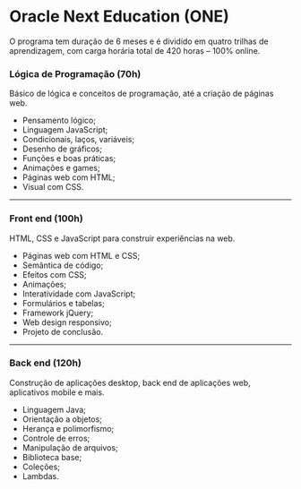 # Oracle Next Education (ONE)
O programa tem duração de 6 meses e é dividido em quatro trilhas de aprendizagem, com carga horária total de 420 horas – 100% online.

### Lógica de Programação (70h)
Básico de lógica e conceitos de programação, até a criação de páginas web.

- Pensamento lógico;
- Linguagem JavaScript;
- Condicionais, laços, variáveis;
- Desenho de gráficos;
- Funções e boas práticas;
- Animações e games;
- Páginas web com HTML;
- Visual com CSS.

***

### Front end (100h)
HTML, CSS e JavaScript para construir experiências na web.

- Páginas web com HTML e CSS;
- Semântica de código;
- Efeitos com CSS;
- Animações;
- Interatividade com JavaScript;
- Formulários e tabelas;
- Framework jQuery;
- Web design responsivo;
- Projeto de conclusão.

***

### Back end (120h)
Construção de aplicações desktop, back end de aplicações web, aplicativos mobile e mais.

- Linguagem Java;
- Orientação a objetos;
- Herança e polimorfismo;
- Controle de erros;
- Manipulação de arquivos;
- Biblioteca base;
- Coleções;
- Lambdas.
